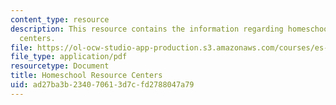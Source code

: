 ```yaml
---
content_type: resource
description: This resource contains the information regarding homeschool resource
  centers.
file: https://ol-ocw-studio-app-production.s3.amazonaws.com/courses/es-291-learning-seminar-experiments-in-education-spring-2003/ad27ba3b234070613d7cfd2788047a79_MITES_291S03_Homeschl_fnl.pdf
file_type: application/pdf
resourcetype: Document
title: Homeschool Resource Centers
uid: ad27ba3b-2340-7061-3d7c-fd2788047a79
---
```

